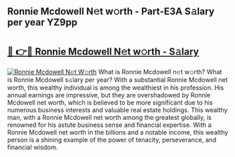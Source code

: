 ## Ronnie Mcdowell N𝚎t w𝚘rth - Part-E3A S𝚊lary per year YZ9pp

# <h2><a href="http://gc4naz.nevu.top/?p=Ronnie+Mcdowell">🔗 👉🔴 Ronnie Mcdowell N𝚎t w𝚘rth - S𝚊lary</a></h2>

[![Ronnie Mcdowell N𝚎t W𝚘rth](https://i.imgur.com/Oavwk0R.jpeg)](http://gc4naz.nevu.top/?p=Ronnie+Mcdowell)
What is Ronnie Mcdowell n𝚎t w𝚘rth? What is Ronnie Mcdowell s𝚊lary per year?
With a substantial Ronnie Mcdowell net worth, this wealthy individual is among the wealthiest in his profession. His annual earnings are impressive, but they are overshadowed by Ronnie Mcdowell net worth, which is believed to be more significant due to his numerous business interests and valuable real estate holdings. This wealthy man, with a Ronnie Mcdowell net worth among the greatest globally, is renowned for his astute business sense and financial expertise. With a Ronnie Mcdowell net worth in the billions and a notable income, this wealthy person is a shining example of the power of tenacity, perseverance, and financial wisdom.
